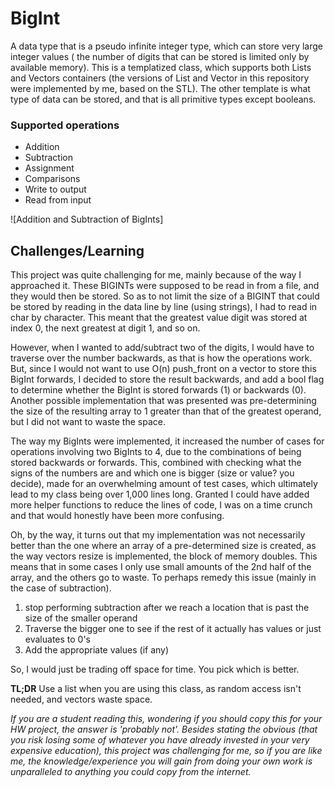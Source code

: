 # BigInt
A data type that is a pseudo infinite integer type, which can store very large integer values ( the number of digits that can be stored is limited only by available memory). This is a templatized class, which supports both Lists and Vectors containers (the versions of List and Vector in this repository were implemented by me, based on the STL). The other template is what type of data can be stored, and that is all primitive types except booleans.

### Supported operations
- Addition
- Subtraction
- Assignment
- Comparisons
- Write to output
- Read from input

![Addition and Subtraction of BigInts]

## Challenges/Learning
This project was quite challenging for me, mainly because of the way I approached it. These BIGINTs were supposed to be read in from a file, and they would then be stored. So as to not limit the size of a BIGINT that could be stored by reading in the data line by line (using strings), I had to read in char by character. This meant that the greatest value digit was stored at index 0, the next greatest at digit 1, and so on. 

However, when I wanted to add/subtract two of the digits, I would have to traverse over the number backwards, as that is how the operations work. But, since I would not want to use O(n) push_front on a vector to store this BigInt forwards, I decided to store the result backwards, and add a bool flag to determine whether the BigInt is stored forwards (1) or backwards (0). Another possible implementation that was presented was pre-determining the size of the resulting array to 1 greater than that of the greatest operand, but I did not want to waste the space.

The way my BigInts were implemented, it increased the number of cases for operations involving two BigInts to 4, due to the combinations of being stored backwards or forwards. This, combined with checking what the signs of the numbers are and which one is bigger (size or value? you decide), made for an overwhelming amount of test cases, which ultimately lead to my class being over 1,000 lines long. Granted I could have added more helper functions to reduce the lines of code, I was on a time crunch and that would honestly have been more confusing.

Oh, by the way, it turns out that my implementation was not necessarily better than the one where an array of a pre-determined size is created, as the way vectors resize is implemented, the block of memory doubles. This means that in some cases I only use small amounts of the 2nd half of the array, and the others go to waste. To perhaps remedy this issue (mainly in the case of subtraction).

  1. stop performing subtraction after we reach a location that is past the size of the smaller operand
  2. Traverse the bigger one to see if the rest of it actually has values or just evaluates to 0's
  3. Add the appropriate values (if any)
  
So, I would just be trading off space for time. You pick which is better.

**TL;DR** Use a list when you are using this class, as random access isn't needed, and vectors waste space.

*If you are a student reading this, wondering if you should copy this for your HW project, the answer is 'probably not'. Besides stating the obvious (that you risk losing some of whatever you have already invested in your very expensive education), this project was challenging for me, so if you are like me, the knowledge/experience you will gain from doing your own work is unparalleled to anything you could copy from the internet.*
